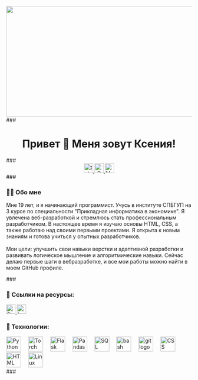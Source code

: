 <div align="center">
 <img height="300" width="600" src="https://userimages.githubusercontent.com/74038190/225813708-98b745f2-7d22-48cf-9150-
083f1b00d6c9.gif" />
</div>
###
<h1 align="center">Привет 👋 Меня зовут Ксения!</h1>
###
<div align="center">
<a href="https://t.me/@ne_tvoidrug" target="_blank">
    <img src="https://img.shields.io/static/v1?message=Telegram&logo=telegram&label=&color=2CA5E0&logoColor=white&labelColor=&style=for-the-badge" height="25" alt="telegram logo" />
</a>
 <a href="mailto:vologzhanin.nin@gmail.com" target="_blank">
 <img src="https://img.shields.io/badge/Gmail-Emailred?logo=gmail&logoColor=white&style=for-the-badge" height="25" alt="Gmail logo"
/>
 </a>
 <a href="mailto:vologzhanin.nik@mail.ru" target="_blank">
 <img src="https://img.shields.io/badge/Mail.ru-Emailblue?logo=mail.ru&logoColor=white&style=for-the-badge" height="25" alt="Mail.ru
logo" />
 </a>
</div>
###
<h3 align="left">👋👋 Обо мне</h3>
<p align="left">Мне 19 лет, и я начинающий программист. Учусь в институте СПБГУП на 3 курсе по специальности "Прикладная информатика в экономике". Я увлечена веб-разработкой и стремлюсь стать профессиональным разработчиком.
В настоящее время я изучаю основы HTML, CSS, а также работаю над своими первыми проектами. Я открыта к новым знаниям и готова учиться у опытных разработчиков.<br><br>Мои цели: улучшить свои навыки верстки и адаптивной разработки и развивать логическое мышление и алгоритмические навыки. 
Сейчас делаю первые шаги в вебразработке, и все мои работы можно найти в моем GitHub профиле.</p>
###
<h3 align="left">👋 Ссылки на ресурсы:</h3>
<div align="left">
 <a href="https://stepik.org/users/478609261/profile?auth=login" target="_blank">
 <img src="https://img.shields.io/badge/Stepik-Profileblue?logo=stepik&logoColor=white&style=for-the-badge" height="25" alt="Stepik
Profile" />
 </a>
 <a href="https://leetcode.com/u/MrHans1/" target="_blank">
 <img src="https://img.shields.io/badge/LeetCode-Profileorange?logo=leetcode&logoColor=white&style=for-the-badge" height="25"
alt="LeetCode Profile" />
 </a>
</div>
<h3 align="left">👋 Технологии:</h3>
<div align="left">
 <img src="https://skillicons.dev/icons?i=py" height="40" alt="Python logo" />
 <img width="12" />
 <img src="https://cdn.simpleicons.org/pytorch/EE4C2C" height="40" alt="Torch
logo" />
 <img width="12" />
 <img src="https://skillicons.dev/icons?i=flask" height="40" alt="Flask logo" />
 <img width="12" />
 <img src="https://cdn.simpleicons.org/pandas/150458" height="40" alt="Pandas logo"
/>
 <img width="12" />
 <img src="https://cdn.simpleicons.org/mysql/4479A1" height="40" alt="SQL logo" />
 <img width="12" />
 <img src="https://cdn.simpleicons.org/gnubash/4EAA25" height="40" alt="bash logo"
/>
 <img width="12" />
 <img src="https://cdn.simpleicons.org/git/F05032" height="40" alt="git logo" />
 <img width="12" />
 <img src="https://cdn.simpleicons.org/css3/1572B6" height="40" alt="CSS logo" />
 <img width="12" />
 <img src="https://cdn.simpleicons.org/html5/E34F26" height="40" alt="HTML logo"
/>
 <img width="12" />
 <img src="https://cdn.simpleicons.org/linux/FCC624" height="40" alt="Linux logo" />
</div>
###
